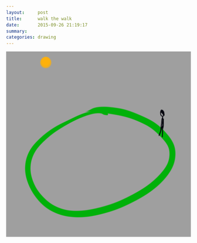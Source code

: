 ```yaml
---
layout:     post
title:      walk the walk
date:       2015-09-26 21:19:17
summary:    
categories: drawing
---
```

![walk the walk](/images/blog/walk-the-walk.png "Walking feels good.")
